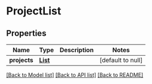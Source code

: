 # ProjectList

## Properties

| Name         | Type                      | Description | Notes             |
| ------------ | ------------------------- | ----------- | ----------------- |
| **projects** | [**List**](ProjectDto.md) |             | [default to null] |

[[Back to Model list]](../README.md#documentation-for-models) [[Back to API list]](../README.md#documentation-for-api-endpoints) [[Back to README]](../README.md)
